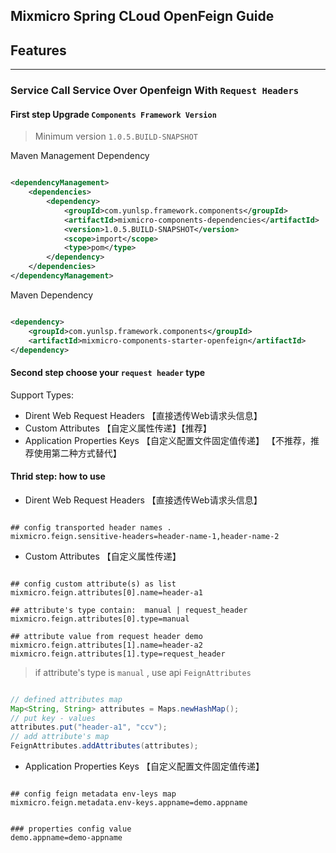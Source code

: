 ## Mixmicro Spring CLoud OpenFeign Guide

## Features

---
### Service Call Service Over Openfeign With `Request Headers`

#### **First step** Upgrade `Components Framework Version`

> Minimum version `1.0.5.BUILD-SNAPSHOT`


Maven Management Dependency

```xml

<dependencyManagement>
    <dependencies>
        <dependency>
            <groupId>com.yunlsp.framework.components</groupId>
            <artifactId>mixmicro-components-dependencies</artifactId>
            <version>1.0.5.BUILD-SNAPSHOT</version>
            <scope>import</scope>
            <type>pom</type>
        </dependency>
    </dependencies>
</dependencyManagement>

```

Maven Dependency

```xml

<dependency>
    <groupId>com.yunlsp.framework.components</groupId>
    <artifactId>mixmicro-components-starter-openfeign</artifactId>
</dependency>

```

#### **Second step** choose your `request header` type

Support Types: 

- Dirent Web Request Headers 【直接透传Web请求头信息】
- Custom Attributes 【自定义属性传递】【推荐】
- Application Properties Keys 【自定义配置文件固定值传递】 【不推荐，推荐使用第二种方式替代】


#### **Thrid step:** how to use

- Dirent Web Request Headers 【直接透传Web请求头信息】

```properties

## config transported header names .
mixmicro.feign.sensitive-headers=header-name-1,header-name-2

```

- Custom Attributes 【自定义属性传递】

```properties

## config custom attribute(s) as list
mixmicro.feign.attributes[0].name=header-a1

## attribute's type contain:  manual | request_header
mixmicro.feign.attributes[0].type=manual

## attribute value from request header demo
mixmicro.feign.attributes[1].name=header-a2
mixmicro.feign.attributes[1].type=request_header

```

> if attribute's type is `manual` , use api `FeignAttributes`

```java

// defined attributes map
Map<String, String> attributes = Maps.newHashMap();
// put key - values
attributes.put("header-a1", "ccv");
// add attribute's map
FeignAttributes.addAttributes(attributes);

```


- Application Properties Keys 【自定义配置文件固定值传递】

```properties

## config feign metadata env-leys map 
mixmicro.feign.metadata.env-keys.appname=demo.appname


### properties config value
demo.appname=demo-appname

```